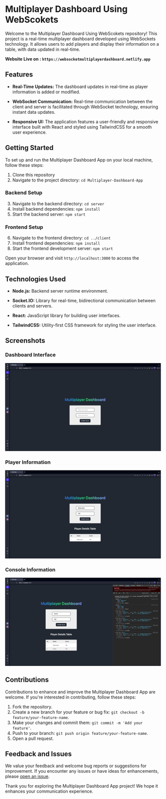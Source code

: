 # Multiplayer Dashboard Using WebScokets

Welcome to the Multiplayer Dashboard Using WebScokets repository! This project is a real-time multiplayer dashboard developed using WebSockets technology. It allows users to add players and display their information on a table, with data updated in real-time.

**Website Live on : `https://websocketmultiplayerdashboard.netlify.app`**

## Features

- **Real-Time Updates:** The dashboard updates in real-time as player information is added or modified.
  
- **WebSocket Communication:** Real-time communication between the client and server is facilitated through WebSocket technology, ensuring instant data updates.
  
- **Responsive UI:** The application features a user-friendly and responsive interface built with React and styled using TailwindCSS for a smooth user experience.

## Getting Started

To set up and run the Multiplayer Dashboard App on your local machine, follow these steps:

1. Clone this repository
2. Navigate to the project directory: `cd Multiplayer-Dashboard-App`

### Backend Setup

3. Navigate to the backend directory: `cd server`
4. Install backend dependencies: `npm install`
5. Start the backend server: `npm start`

### Frontend Setup

6. Navigate to the frontend directory: `cd ../client`
7. Install frontend dependencies: `npm install`
8. Start the frontend development server: `npm start`

Open your browser and visit `http://localhost:3000` to access the application.

## Technologies Used

- **Node.js:** Backend server runtime environment.
  
- **Socket.IO:** Library for real-time, bidirectional communication between clients and servers.
  
- **React:** JavaScript library for building user interfaces.
  
- **TailwindCSS:** Utility-first CSS framework for styling the user interface.

## Screenshots

### Dashboard Interface
![Dashboard Interface](./screenshots/output1.jpg)

### Player Information
![Player Information](./screenshots/output2.jpg)

### Console Information
![Console Information](./screenshots/output3.jpg)

## Contributions

Contributions to enhance and improve the Multiplayer Dashboard App are welcome. If you're interested in contributing, follow these steps:

1. Fork the repository.
2. Create a new branch for your feature or bug fix: `git checkout -b feature/your-feature-name`.
3. Make your changes and commit them: `git commit -m 'Add your feature'`.
4. Push to your branch: `git push origin feature/your-feature-name`.
5. Open a pull request.

## Feedback and Issues

We value your feedback and welcome bug reports or suggestions for improvement. If you encounter any issues or have ideas for enhancements, please [open an issue](https://github.com/YourUsername/Multiplayer-Dashboard-App/issues).

Thank you for exploring the Multiplayer Dashboard App project! We hope it enhances your communication experience.

